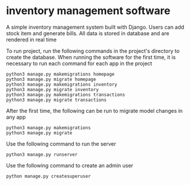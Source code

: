 # inventory management software
A simple inventory management system built with Django.
Users can add stock item and generate bills. All data is stored in database and are rendered in real time

To run project, run the following commands in the project's directory to create the database. When running the software for the first time, it is necessary to run each command for each app in the project
```
python3 manage.py makemigrations homepage
python3 manage.py migrate homepage
python3 manage.py makemigrations inventory
python3 manage.py migrate inventory
python3 manage.py makemigrations transactions
python3 manage.py migrate transactions
```
After the first time, the following can be run to migrate model changes in any app
```
python3 manage.py makemigrations
python3 manage.py migrate
```
Use the following command to run the server
```
python3 manage.py runserver
```
Use the following command to create an admin user 
```
python manage.py createsuperuser
```
